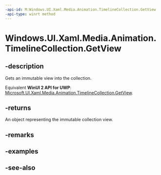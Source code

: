 ```yaml
---
-api-id: M:Windows.UI.Xaml.Media.Animation.TimelineCollection.GetView
-api-type: winrt method
---
```


<!-- Method syntax
public Windows.Foundation.Collections.IVectorView<Windows.UI.Xaml.Media.Animation.Timeline> GetView()
-->

# Windows.UI.Xaml.Media.Animation.TimelineCollection.GetView

## -description
Gets an immutable view into the collection.

Equivalent **WinUI 2 API for UWP**: [Microsoft.UI.Xaml.Media.Animation.TimelineCollection.GetView](/windows/winui/api/microsoft.ui.xaml.media.animation.timelinecollection.getview).

## -returns
An object representing the immutable collection view.

## -remarks

## -examples

## -see-also
